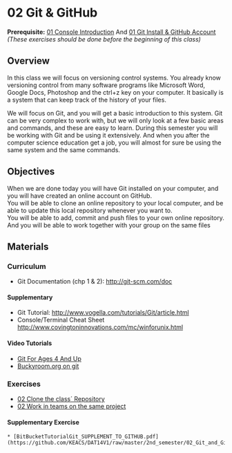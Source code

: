 02 Git & GitHub
===============
**Prerequisite:** [01 Console Introduction](https://docs.google.com/document/d/1sLW_QYikQfAa5ijx7wuqtFaTZ80Ho9Q34tHCbNuFpTI/pub) And [01 Git Install & GitHub Account](https://docs.google.com/document/d/1wzbt_mnjb49T07346TfcOuKAAHPcX1whzGCAdsEG7WU/pub) _(These exercises should be done before the beginning of this class)_   
## Overview ##
In this class we will focus on versioning control systems. You already know versioning control from many software programs like Microsoft Word, Google Docs, Photoshop and the ctrl+z key on your computer. It basically is a system that can keep track of the history of your files.   

We will focus on Git, and you will get a basic introduction to this system. Git can be very complex to work with, but we will only look at a few basic areas and commands, and these are easy to learn.
During this semester you will be working with Git and be using it extensively. And when you after the computer science education get a job, you will almost for sure be using the same system and the same commands.


## Objectives ##
When we are done today you will have Git installed on your computer, and you will have created an online account on GitHub.   
You will be able to clone an online repository to your local computer, and be able to update this local repository whenever you want to.   
You will be able to add, commit and push files to your own online repository.   
And you will be able to work together with your group on the same files 


## Materials ##
### Curriculum ###
  * Git Documentation (chp 1 & 2): http://git-scm.com/doc   

#### Supplementary ####
  * Git Tutorial: http://www.vogella.com/tutorials/Git/article.html 
  * Console/Terminal Cheat Sheet http://www.covingtoninnovations.com/mc/winforunix.html  

#### Video Tutorials ####
  * [Git For Ages 4 And Up](https://www.youtube.com/watch?v=1ffBJ4sVUb4&feature=kp)  
  * [Buckyroom.org on git](https://buckysroom.org/videos.php?cat=70)

### Exercises ###
  * [02 Clone the class´ Repository](https://docs.google.com/document/d/1p8hfHViX0InQqDZwv5BCntVnbZQdOv-OdCyWznlZsw8/pub)
  * [02 Work in teams on the same project](https://docs.google.com/document/d/1ODbzdK4G-KSdd_Qod1SDNjyTy8uUozMmwUHuUKwbh7Y/pub)   

   #### Supplementary Exercise ####
    * [BitBucketTutorialGit_SUPPLEMENT_TO_GITHUB.pdf](https://github.com/KEACS/DAT14V1/raw/master/2nd_semester/02_Git_and_GitHub/BitBucketTutorialGit_SUPPLEMENT_TO_GITHUB.pdf)


